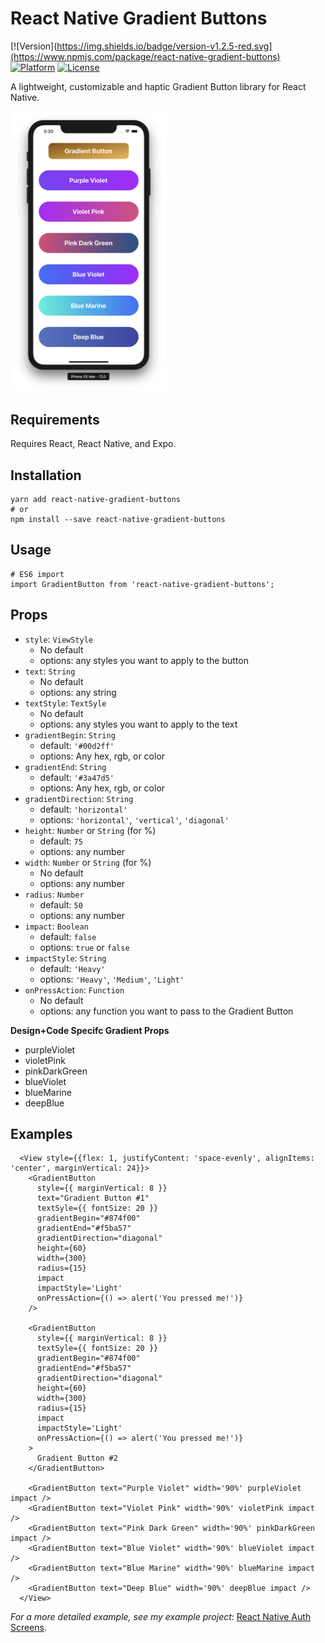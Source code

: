 # React Native Gradient Buttons

[![Version](https://img.shields.io/badge/version-v1.2.5-red.svg](https://www.npmjs.com/package/react-native-gradient-buttons)
[![Platform](https://img.shields.io/badge/platform-ios%2Fandroid-blue.svg)](https://facebook.github.io/react-native/)
[![License](https://img.shields.io/badge/license-MIT-lightgrey.svg)](https://github.com/thomaswangio/react-native-gradient-buttons/blob/master/LICENSE)



A lightweight, customizable and haptic Gradient Button library for React Native.


<img src="./Examples.png" alt="Examples" width="250">

## Requirements
Requires React, React Native, and Expo.

## Installation

```
yarn add react-native-gradient-buttons
# or
npm install --save react-native-gradient-buttons
```

## Usage

```
# ES6 import
import GradientButton from 'react-native-gradient-buttons';
```

## Props
  - `style`: `ViewStyle`
    - No default
    - options: any styles you want to apply to the button   
  - `text`: `String`
    - No default
    - options: any string
  - `textStyle`: `TextSyle`
    - No default
    - options: any styles you want to apply to the text   
  - `gradientBegin`: `String` 
    - default: `'#00d2ff'`
    - options: Any hex, rgb, or color    
  - `gradientEnd`: `String`
    - default: `'#3a47d5'`
    - options: Any hex, rgb, or color
  - `gradientDirection`: `String`
    - default: `'horizontal'`
    - options: `'horizontal'`, `'vertical'`, `'diagonal'`
  - `height`: `Number` or `String` (for %)
    - default: `75`
    - options: any number
  - `width`: `Number` or `String` (for %)
    - No default
    - options: any number
  - `radius`: `Number`
    - default: `50`
    - options: any number
  - `impact`: `Boolean`
    - default: `false`
    - options: `true` or `false`
  - `impactStyle`: `String`
    - default: `'Heavy'`
    - options: `'Heavy'`, `'Medium'`, `'Light'`
  - `onPressAction`: `Function`
    - No default
    - options: any function you want to pass to the Gradient Button 

  **Design+Code Specifc Gradient Props**
  - purpleViolet
  - violetPink
  - pinkDarkGreen
  - blueViolet
  - blueMarine
  - deepBlue

## Examples

```
  <View style={{flex: 1, justifyContent: 'space-evenly', alignItems: 'center', marginVertical: 24}}>
    <GradientButton
      style={{ marginVertical: 8 }}
      text="Gradient Button #1"
      textSyle={{ fontSize: 20 }}      
      gradientBegin="#874f00"
      gradientEnd="#f5ba57"
      gradientDirection="diagonal"
      height={60}
      width={300}
      radius={15}
      impact
      impactStyle='Light'
      onPressAction={() => alert('You pressed me!')}
    />

    <GradientButton
      style={{ marginVertical: 8 }}
      textSyle={{ fontSize: 20 }}      
      gradientBegin="#874f00"
      gradientEnd="#f5ba57"
      gradientDirection="diagonal"
      height={60}
      width={300}
      radius={15}
      impact
      impactStyle='Light'
      onPressAction={() => alert('You pressed me!')}
    >
      Gradient Button #2   
    </GradientButton>
    
    <GradientButton text="Purple Violet" width='90%' purpleViolet impact />
    <GradientButton text="Violet Pink" width='90%' violetPink impact />
    <GradientButton text="Pink Dark Green" width='90%' pinkDarkGreen impact />
    <GradientButton text="Blue Violet" width='90%' blueViolet impact />
    <GradientButton text="Blue Marine" width='90%' blueMarine impact />
    <GradientButton text="Deep Blue" width='90%' deepBlue impact />
  </View>
```

*For a more detailed example, see my example project*: [React Native Auth Screens](https://github.com/thomaswangio/auth-screens).
